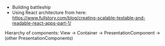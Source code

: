 - Building battleship
- Using React architecture from here: https://www.fullstory.com/blog/creating-scalable-testable-and-readable-react-apps-part-1/

Hierarchy of components: View -> Container -> PresentationComponent -> (other PresentationComponents)
